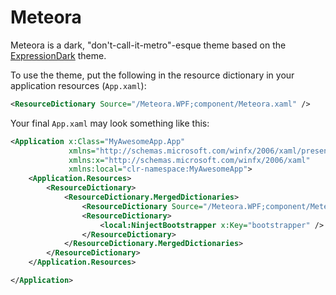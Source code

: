 ﻿# Meteora

Meteora is a dark, "don't-call-it-metro"-esque theme based on the 
[ExpressionDark](http://wpf.codeplex.com/wikipage?title=WPF%20Themes) theme.

To use the theme, put the following in the resource dictionary in your 
application resources (`App.xaml`):

```xml
<ResourceDictionary Source="/Meteora.WPF;component/Meteora.xaml" />
```

Your final `App.xaml` may look something like this:

```xml
<Application x:Class="MyAwesomeApp.App"
             xmlns="http://schemas.microsoft.com/winfx/2006/xaml/presentation"
             xmlns:x="http://schemas.microsoft.com/winfx/2006/xaml"
             xmlns:local="clr-namespace:MyAwesomeApp">
    <Application.Resources>
        <ResourceDictionary>
            <ResourceDictionary.MergedDictionaries>
                <ResourceDictionary Source="/Meteora.WPF;component/Meteora.xaml" />
                <ResourceDictionary>
                    <local:NinjectBootstrapper x:Key="bootstrapper" />
                </ResourceDictionary>
            </ResourceDictionary.MergedDictionaries>
        </ResourceDictionary>
    </Application.Resources>

</Application>
```